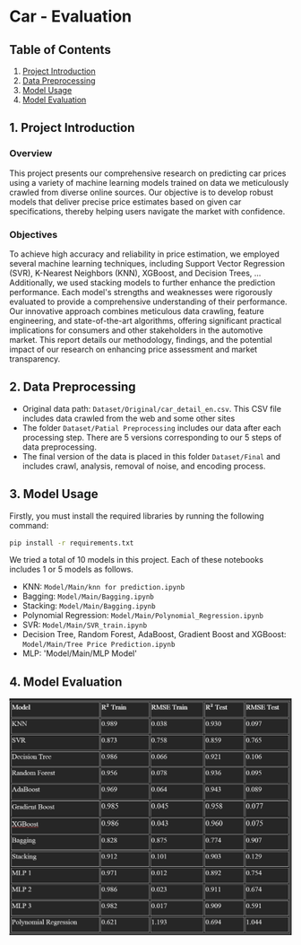 # Car - Evaluation

## Table of Contents
1. [Project Introduction](#1-project-introduction)
2. [Data Preprocessing](#2-data-preprocessing)
3. [Model Usage](#3-model-usage)
4. [Model Evaluation](#4-model-evaluation)

## 1. Project Introduction

### Overview
This project presents our comprehensive research on predicting car prices using a variety of machine learning models trained on data we meticulously crawled from diverse online sources. Our objective is to develop robust models that deliver precise price estimates based on given car specifications, thereby helping users navigate the market with confidence.

### Objectives
To achieve high accuracy and reliability in price estimation, we employed several machine learning techniques, including Support Vector Regression (SVR), K-Nearest Neighbors (KNN), XGBoost, and Decision Trees, ... Additionally, we used stacking models to further enhance the prediction performance. Each model's strengths and weaknesses were rigorously evaluated to provide a comprehensive understanding of their performance. Our innovative approach combines meticulous data crawling, feature engineering, and state-of-the-art algorithms, offering significant practical implications for consumers and other stakeholders in the automotive market. This report details our methodology, findings, and the potential impact of our research on enhancing price assessment and market transparency.

## 2. Data Preprocessing
- Original data path: `Dataset/Original/car_detail_en.csv`. This CSV file includes data crawled from the web and some other sites
- The folder `Dataset/Patial Preprocessing` includes our data after each processing step. There are 5 versions corresponding to our 5 steps of data preprocessing.
- The final version of the data is placed in this folder `Dataset/Final` and includes crawl, analysis, removal of noise, and encoding process.



## 3. Model Usage
Firstly, you must install the required libraries by running the following command:

```sh
pip install -r requirements.txt
```
We tried a total of 10 models in this project. Each of these notebooks includes 1 or 5 models as follows.
   - KNN: `Model/Main/knn for prediction.ipynb`
   - Bagging: `Model/Main/Bagging.ipynb`
   - Stacking: `Model/Main/Bagging.ipynb`
   - Polynomial Regression: `Model/Main/Polynomial_Regression.ipynb`
   - SVR: `Model/Main/SVR_train.ipynb`
   - Decision Tree, Random Forest, AdaBoost, Gradient Boost and XGBoost: `Model/Main/Tree Price Prediction.ipynb`
   - MLP: 'Model/Main/MLP Model'




## 4. Model Evaluation
![Result](https://github.com/AnKun10/Car-Evaluation/blob/main/Results.png)


